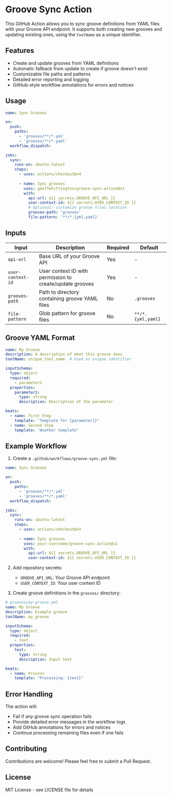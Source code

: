 # Groove Sync Action

This GitHub Action allows you to sync groove definitions from YAML files with your Groove API endpoint. It supports both creating new grooves and updating existing ones, using the `toolName` as a unique identifier.

## Features

- Create and update grooves from YAML definitions
- Automatic fallback from update to create if groove doesn't exist
- Customizable file paths and patterns
- Detailed error reporting and logging
- GitHub-style workflow annotations for errors and notices

## Usage

```yaml
name: Sync Grooves

on:
  push:
    paths:
      - 'grooves/**/*.yml'
      - 'grooves/**/*.yaml'
  workflow_dispatch:

jobs:
  sync:
    runs-on: ubuntu-latest
    steps:
      - uses: actions/checkout@v4
      
      - name: Sync grooves
        uses: geoffwhittington/groove-sync-action@v1
        with:
          api-url: ${{ secrets.GROOVE_API_URL }}
          user-context-id: ${{ secrets.USER_CONTEXT_ID }}
          # Optional: customize groove files location
          grooves-path: 'grooves'
          file-pattern: '**/*.{yml,yaml}'
```

## Inputs

| Input | Description | Required | Default |
|-------|-------------|----------|---------|
| `api-url` | Base URL of your Groove API | Yes | - |
| `user-context-id` | User context ID with permission to create/update grooves | Yes | - |
| `grooves-path` | Path to directory containing groove YAML files | No | `.grooves` |
| `file-pattern` | Glob pattern for groove files | No | `**/*.{yml,yaml}` |

## Groove YAML Format

```yaml
name: My Groove
description: A description of what this groove does
toolName: unique_tool_name  # Used as unique identifier

inputSchema:
  type: object
  required:
    - parameter1
  properties:
    parameter1:
      type: string
      description: Description of the parameter

beats:
  - name: First Step
    template: "Template for {parameter1}"
  - name: Second Step
    template: "Another template"
```

## Example Workflow

1. Create a `.github/workflows/groove-sync.yml` file:

```yaml
name: Sync Grooves

on:
  push:
    paths:
      - 'grooves/**/*.yml'
      - 'grooves/**/*.yaml'
  workflow_dispatch:

jobs:
  sync:
    runs-on: ubuntu-latest
    steps:
      - uses: actions/checkout@v4
      
      - name: Sync grooves
        uses: your-username/groove-sync-action@v1
        with:
          api-url: ${{ secrets.GROOVE_API_URL }}
          user-context-id: ${{ secrets.USER_CONTEXT_ID }}
```

2. Add repository secrets:
   - `GROOVE_API_URL`: Your Groove API endpoint
   - `USER_CONTEXT_ID`: Your user context ID

3. Create groove definitions in the `grooves/` directory:

```yaml
# grooves/my-groove.yml
name: My Groove
description: Example groove
toolName: my_groove

inputSchema:
  type: object
  required:
    - text
  properties:
    text:
      type: string
      description: Input text

beats:
  - name: Process
    template: "Processing: {text}"
```

## Error Handling

The action will:
- Fail if any groove sync operation fails
- Provide detailed error messages in the workflow logs
- Add GitHub annotations for errors and notices
- Continue processing remaining files even if one fails

## Contributing

Contributions are welcome! Please feel free to submit a Pull Request.

## License

MIT License - see LICENSE file for details 